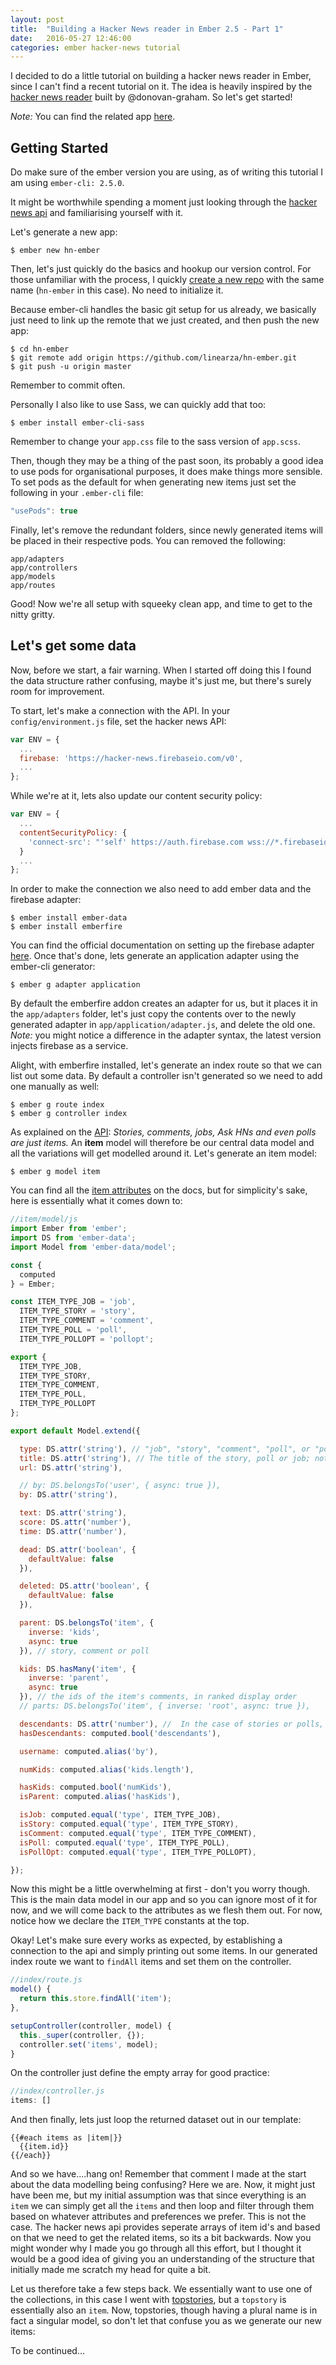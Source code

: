 ```yaml
---
layout: post
title:  "Building a Hacker News reader in Ember 2.5 - Part 1"
date:   2016-05-27 12:46:00
categories: ember hacker-news tutorial
---
```



I decided to do a little tutorial on building a hacker news reader in Ember, since I can't find a recent tutorial on it. The idea is heavily inspired by the [hacker news reader][hn] built by @donovan-graham.
So let's get started!

*Note:* You can find the related app [here][demo].


## Getting Started

Do make sure of the ember version you are using, as of writing this tutorial I am using `ember-cli: 2.5.0`.

It might be worthwhile spending a moment just looking through the [hacker news api][api] and familiarising yourself with it.

Let's generate a new app:

```
$ ember new hn-ember
```
Then, let's just quickly do the basics and hookup our version control. For those unfamiliar with the process, I quickly [create a new repo][new] with the same name (`hn-ember` in this case). No need to initialize it. 

Because ember-cli handles the basic git setup for us already, we basically just need to link up the remote that we just created, and then push the new app:

```
$ cd hn-ember
$ git remote add origin https://github.com/linearza/hn-ember.git
$ git push -u origin master
```
Remember to commit often.

Personally I also like to use Sass, we can quickly add that too:

```
$ ember install ember-cli-sass
```
Remember to change your `app.css` file to the sass version of `app.scss`.

Then, though they may be a thing of the past soon, its probably a good idea to use pods for organisational purposes, it does make things more sensible. To set pods as the default for when generating new items just set the following in your `.ember-cli` file:

```javascript
"usePods": true
```

Finally, let's remove the redundant folders, since newly generated items will be placed in their respective pods. You can removed the following:

```
app/adapters
app/controllers
app/models
app/routes
```

Good! Now we're all setup with squeeky clean app, and time to get to the nitty gritty.

## Let's get some data
Now, before we start, a fair warning. When I started off doing this I found the data structure rather confusing, maybe it's just me, but there's surely room for improvement.

To start, let's make a connection with the API. In your `config/environment.js` file, set the hacker news API:

```javascript
var ENV = {
  ...
  firebase: 'https://hacker-news.firebaseio.com/v0',
  ...
};
```

While we're at it, lets also update our content security policy:

```javascript
var ENV = {
  ...
  contentSecurityPolicy: {
    'connect-src': "'self' https://auth.firebase.com wss://*.firebaseio.com"
  }
  ...
};  
```
In order to make the connection we also need to add ember data and the firebase adapter:

```
$ ember install ember-data
$ ember install emberfire
```
You can find the official documentation on setting up the firebase adapter [here][emberfire].
Once that's done, lets generate an application adapter using the ember-cli generator:

```
$ ember g adapter application
```
By default the emberfire addon creates an adapter for us, but it places it in the `app/adapters` folder, let's just copy the contents over to the newly generated adapter in `app/application/adapter.js`, and delete the old one. *Note:* you might notice a difference in the adapter syntax, the latest version injects firebase as a service.

Alight, with emberfire installed, let's generate an index route so that we can list out some data. By default a controller isn't generated so we need to add one manually as well:

```
$ ember g route index
$ ember g controller index
```

As explained on the [API][api]: *Stories, comments, jobs, Ask HNs and even polls are just items.*
An **item** model will therefore be our central data model and all the variations will get modelled around it. Let's generate an item model:

```
$ ember g model item
```

You can find all the [item attributes][item-attributes] on the docs, but for simplicity's sake, here is essentially what it comes down to:

```javascript
//item/model/js
import Ember from 'ember';
import DS from 'ember-data';
import Model from 'ember-data/model';

const {
  computed
} = Ember;

const ITEM_TYPE_JOB = 'job',
  ITEM_TYPE_STORY = 'story',
  ITEM_TYPE_COMMENT = 'comment',
  ITEM_TYPE_POLL = 'poll',
  ITEM_TYPE_POLLOPT = 'pollopt';

export {
  ITEM_TYPE_JOB,
  ITEM_TYPE_STORY,
  ITEM_TYPE_COMMENT,
  ITEM_TYPE_POLL,
  ITEM_TYPE_POLLOPT
};

export default Model.extend({

  type: DS.attr('string'), // "job", "story", "comment", "poll", or "pollopt"
  title: DS.attr('string'), // The title of the story, poll or job; not for comment
  url: DS.attr('string'),

  // by: DS.belongsTo('user', { async: true }),
  by: DS.attr('string'),

  text: DS.attr('string'),
  score: DS.attr('number'),
  time: DS.attr('number'),

  dead: DS.attr('boolean', {
    defaultValue: false
  }),

  deleted: DS.attr('boolean', {
    defaultValue: false
  }),

  parent: DS.belongsTo('item', {
    inverse: 'kids',
    async: true
  }), // story, comment or poll

  kids: DS.hasMany('item', {
    inverse: 'parent',
    async: true
  }), // the ids of the item's comments, in ranked display order
  // parts: DS.belongsTo('item', { inverse: 'root', async: true }),     // pollopts

  descendants: DS.attr('number'), //  In the case of stories or polls, the total comment count.
  hasDescendants: computed.bool('descendants'),

  username: computed.alias('by'),

  numKids: computed.alias('kids.length'),

  hasKids: computed.bool('numKids'),
  isParent: computed.alias('hasKids'),

  isJob: computed.equal('type', ITEM_TYPE_JOB),
  isStory: computed.equal('type', ITEM_TYPE_STORY),
  isComment: computed.equal('type', ITEM_TYPE_COMMENT),
  isPoll: computed.equal('type', ITEM_TYPE_POLL),
  isPollOpt: computed.equal('type', ITEM_TYPE_POLLOPT),

});

```

Now this might be a little overwhelming at first - don't you worry though. This is the main data model in our app and so you can ignore most of it for now, and we will come back to the attributes as we flesh them out. For now, notice how we declare the `ITEM_TYPE` constants at the top.

Okay! Let's make sure every works as expected, by establishing a connection to the api and simply printing out some items.
In our generated index route we want to `findAll` items and set them on the controller.

```javascript
//index/route.js
model() {
  return this.store.findAll('item');
},

setupController(controller, model) {
  this._super(controller, {});
  controller.set('items', model);
}
```
On the controller just define the empty array for good practice:

```javascript
//index/controller.js
items: []
```

And then finally, lets just loop the returned dataset out in our template:

```
{{#each items as |item|}}
  {{item.id}}
{{/each}}
```

And so we have....hang on! Remember that comment I made at the start about the data modelling being confusing? Here we are. Now, it might just have been me, but my initial assumption was that since everything is an `item` we can simply get all the `items` and then loop and filter through them based on whatever attributes and preferences we prefer. This is not the case. The hacker news api provides seperate arrays of item id's and based on that we need to get the related items, so its a bit backwards. Now you might wonder why I made you go through all this effort, but I thought it would be a good idea of giving you an understanding of the structure that initially made me scratch my head for quite a bit.

Let us therefore take a few steps back. We essentially want to use one of the collections, in this case I went with [topstories][topstories], but a `topstory` is essentially also an `item`. Now, topstories, though having a plural name is in fact a singular model, so don't let that confuse you as we generate our new items:


To be continued...


[demo]: https://github.com/linearza/hn-ember
[hn]: http://www.platform7.com/ember-hn/#/new
[api]: https://github.com/HackerNews/API
[new]: https://github.com/new
[emberfire]: https://github.com/firebase/emberFire
[item-attributes]: https://github.com/HackerNews/API#items
[topstories]: https://github.com/HackerNews/API#new-top-and-best-stories